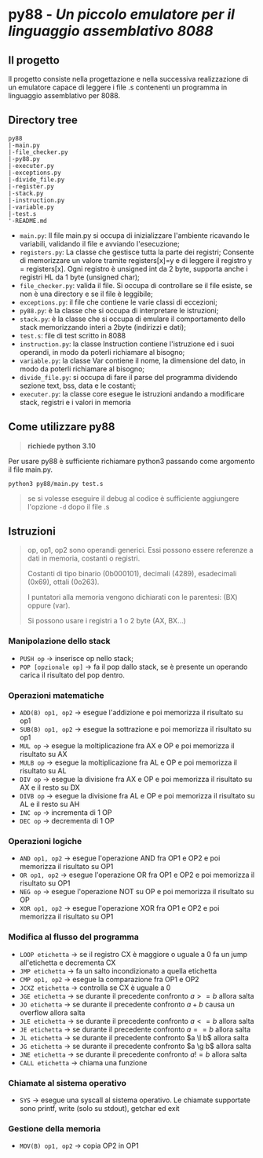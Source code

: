 # **py88** - _Un piccolo emulatore per il linguaggio assemblativo 8088_
## **Il progetto**
Il progetto consiste nella progettazione e nella successiva realizzazione di un emulatore capace di leggere i file .s contenenti un programma in linguaggio assemblativo per 8088.

## **Directory tree**
```
py88
|-main.py
|-file_checker.py
|-py88.py
|-executer.py
|-exceptions.py
|-divide_file.py
|-register.py
|-stack.py
|-instruction.py
|-variable.py
|-test.s
'-README.md
```
* `main.py`: Il file main.py si occupa di inizializzare l'ambiente ricavando le variabili,
validando il file e avviando l'esecuzione;
* `registers.py`: La classe che gestisce tutta la parte dei registri;
Consente di memorizzare un valore tramite registers[x]=y e di leggere il registro y = registers[x].
Ogni registro è unsigned int da 2 byte, supporta anche i registri HL da 1 byte (unsigned char);
* `file_checker.py`: valida il file. Si occupa di controllare se il file esiste, se non è una directory e se il file è leggibile;
* `exceptions.py`: il file che contiene le varie classi di eccezioni;
* `py88.py`: è la classe che si occupa di interpretare le istruzioni;
* `stack.py`: è la classe che si occupa di emulare il comportamento dello stack memorizzando interi a 2byte (indirizzi e dati);
* `test.s`: file di test scritto in 8088
* `instruction.py`: la classe Instruction contiene l'istruzione ed i suoi operandi, in modo da poterli richiamare al bisogno;
* `variable.py`: la classe Var contiene il nome, la dimensione del dato, in modo da poterli richiamare al bisogno;
* `divide_file.py`: si occupa di fare il parse del programma dividendo sezione text, bss, data e le costanti;
* `executer.py`: la classe core esegue le istruzioni andando a modificare stack, registri e i valori in memoria
## **Come utilizzare py88**
> **richiede python 3.10**

Per usare py88 è sufficiente richiamare python3 passando come argomento il file main.py.
```Shell
python3 py88/main.py test.s
```
> se si volesse eseguire il debug al codice è sufficiente aggiungere l'opzione `-d` dopo il file .s
## **Istruzioni**
> op, op1, op2 sono operandi generici. Essi possono essere referenze a
> dati in memoria, costanti o registri.
> 
> Costanti di tipo binario (0b000101), decimali (4289), esadecimali (0x69), ottali (0o263).
> 
> I puntatori alla memoria vengono dichiarati con le parentesi: (BX) oppure (var).
> 
> Si possono usare i registri a 1 o 2 byte (AX, BX...)
### Manipolazione dello stack
* `PUSH op` -> inserisce op nello stack;
* `POP [opzionale op]` -> fa il pop dallo stack, se è presente un operando carica il risultato del pop dentro.
### Operazioni matematiche
* `ADD(B) op1, op2` -> esegue l'addizione e poi memorizza il risultato su op1
* `SUB(B) op1, op2` -> esegue la sottrazione e poi memorizza il risultato su op1
* `MUL op` -> esegue la moltiplicazione fra AX e OP e poi memorizza il risultato su AX
* `MULB op` -> esegue la moltiplicazione fra AL e OP e poi memorizza il risultato su AL
* `DIV op` -> esegue la divisione fra AX e OP e poi memorizza il risultato su AX e il resto su DX
* `DIVB op` -> esegue la divisione fra AL e OP e poi memorizza il risultato su AL e il resto su AH
* `INC op` -> incrementa di 1 OP
* `DEC op` -> decrementa di 1 OP
### Operazioni logiche
* `AND op1, op2` -> esegue l'operazione AND fra OP1 e OP2 e poi memorizza il risultato su OP1
* `OR op1, op2` -> esegue l'operazione OR fra OP1 e OP2 e poi memorizza il risultato su OP1
* `NEG op` -> esegue l'operazione NOT su OP e poi memorizza il risultato su OP
* `XOR op1, op2` -> esegue l'operazione XOR fra OP1 e OP2 e poi memorizza il risultato su OP1
### Modifica al flusso del programma
* `LOOP etichetta` -> se il registro CX è maggiore o uguale a 0 fa un jump all'etichetta e decrementa CX
* `JMP etichetta` -> fa un salto incondizionato a quella etichetta
* `CMP op1, op2` -> esegue la comparazione fra OP1 e OP2
* `JCXZ etichetta` -> controlla se CX è uguale a 0 
* `JGE etichetta` -> se durante il precedente confronto $a>=b$ allora salta
* `JO etichetta` -> se durante il precedente confronto $a+b$ causa un overflow allora salta
* `JLE etichetta` -> se durante il precedente confronto $a<=b$ allora salta
* `JE etichetta` -> se durante il precedente confronto $a==b$ allora salta
* `JL etichetta` -> se durante il precedente confronto $a \l b$ allora salta
* `JG etichetta` -> se durante il precedente confronto $a \g b$ allora salta
* `JNE etichetta` -> se durante il precedente confronto $a!=b$ allora salta
* `CALL etichetta` -> chiama una funzione
### Chiamate al sistema operativo
* `SYS` -> esegue una syscall al sistema operativo. Le chiamate supportate sono printf, write (solo su stdout), getchar ed exit
### Gestione della memoria
* `MOV(B) op1, op2` -> copia OP2 in OP1
